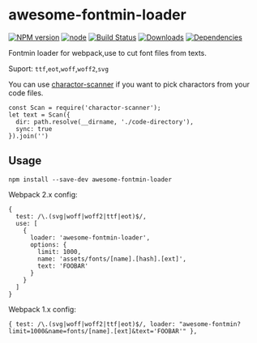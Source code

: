 # awesome-fontmin-loader


[![NPM version][npm-image]][npm-url]
[![node][node]][node-url]
[![Build Status][travis-image]][travis-url]
[![Downloads][downloads-image]][npm-url]
[![Dependencies][dep-image]][dep-url]

Fontmin loader for webpack,use to cut font files from texts.

Suport: `ttf`,`eot`,`woff`,`woff2`,`svg`

You can use [charactor-scanner](https://github.com/Jack-Sparrow/charactor-scanner) if you want to pick charactors from your code files.

~~~
const Scan = require('charactor-scanner');
let text = Scan({
  dir: path.resolve(__dirname, './code-directory'),
  sync: true
}).join('')
~~~

## Usage

`npm install --save-dev awesome-fontmin-loader`

Webpack 2.x config:

~~~
{
  test: /\.(svg|woff|woff2|ttf|eot)$/,
  use: [
    {
      loader: 'awesome-fontmin-loader',
      options: {
        limit: 1000,
        name: 'assets/fonts/[name].[hash].[ext]',
        text: 'FOOBAR'
      }
    }
  ]
}
~~~

Webpack 1.x config:

~~~
{ test: /\.(svg|woff|woff2|ttf|eot)$/, loader: "awesome-fontmin?limit=1000&name=fonts/[name].[ext]&text='FOOBAR'" },
~~~

[downloads-image]: http://img.shields.io/npm/dm/awesome-fontmin-loader.svg
[npm-url]: https://npmjs.org/package/awesome-fontmin-loader
[npm-image]: http://img.shields.io/npm/v/awesome-fontmin-loader.svg
[node]: https://img.shields.io/node/v/awesome-fontmin-loader.svg
[node-url]: https://nodejs.org
[travis-url]: https://travis-ci.org/Jack-Sparrow/awesome-fontmin-loader
[travis-image]: http://img.shields.io/travis/Jack-Sparrow/awesome-fontmin-loader.svg

[dep-url]: https://david-dm.org/Jack-Sparrow/awesome-fontmin-loader
[dep-image]: http://img.shields.io/david/Jack-Sparrow/awesome-fontmin-loader.svg
